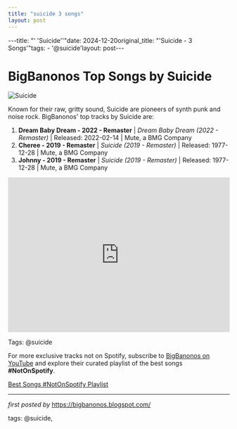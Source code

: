 ```yaml
---
title: "suicide 3 songs"
layout: post
---
```

---title: "' 'Suicide''"date: 2024-12-20original_title: "'Suicide - 3 Songs'"tags:  - '@suicide'layout: post---<h1>BigBanonos Top Songs by Suicide</h1><img src="https://upload.wikimedia.org/wikipedia/commons/thumb/7/7a/Martin_Rev_and_Alan_Vega.png/1200px-Martin_Rev_and_Alan_Vega.png" alt="Suicide"> <p>Known for their raw, gritty sound, Suicide are pioneers of synth punk and noise rock. BigBanonos' top tracks by Suicide are:</p> <ol> <li><strong>Dream Baby Dream - 2022 - Remaster</strong> | <em>Dream Baby Dream (2022 - Remaster)</em> | Released: 2022-02-14 | Mute, a BMG Company</li> <li><strong>Cheree - 2019 - Remaster</strong> | <em>Suicide (2019 - Remaster)</em> | Released: 1977-12-28 | Mute, a BMG Company</li> <li><strong>Johnny - 2019 - Remaster</strong> | <em>Suicide (2019 - Remaster)</em> | Released: 1977-12-28 | Mute, a BMG Company</li></ol> <div> <iframe src="https://open.spotify.com/embed/playlist/4mGsYIzDz7fICLgK9qG4tF?utm_source=generator" width="100%" height="352" frameborder="0" allow="autoplay; clipboard-write; encrypted-media; fullscreen; picture-in-picture" loading="lazy"></iframe></div><p>Tags: @suicide</p><!--Subscribe and Playlist Links--><div>    <p>For more exclusive tracks not on Spotify, subscribe to <a href="https://www.youtube.com/@BigBanonos" target="_blank">BigBanonos on YouTube</a> and explore their curated playlist of the best songs <strong>#NotOnSpotify</strong>.</p>    <p><a href="https://www.youtube.com/playlist?list=PLtuNtuTatqI0kFahUCbtbfenC_ET5O_tr" target="_blank">Best Songs #NotOnSpotify Playlist<br /></a></p></div><hr /><p><em>first posted by</em> <a href="https://bigbanonos.blogspot.com/" rel="noopener" target="_new">https://bigbanonos.blogspot.com/</a></p><p>tags: @suicide,</p>